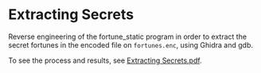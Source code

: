 # Extracting Secrets

Reverse engineering of the fortune_static program in order to extract the secret fortunes in the encoded file on ```fortunes.enc```, using Ghidra and gdb.

To see the process and results, see [Extracting Secrets.pdf](Project%208%20-%20Extracting%20Secrets.pdf).
